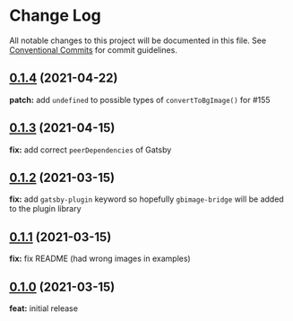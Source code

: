 # Change Log

All notable changes to this project will be documented in this file.
See [Conventional Commits](https://conventionalcommits.org) for commit guidelines.

<a name="0.1.4"></a>

## [0.1.4](https://github.com/timhagn/gatsby-background-image) (2021-04-22)

**patch:** add `undefined` to possible types of `convertToBgImage()` for #155

## [0.1.3](https://github.com/timhagn/gatsby-background-image) (2021-04-15)

**fix:** add correct `peerDependencies` of Gatsby

## [0.1.2](https://github.com/timhagn/gatsby-background-image) (2021-03-15)

**fix:** add `gatsby-plugin` keyword so hopefully `gbimage-bridge` will be added
to the plugin library

## [0.1.1](https://github.com/timhagn/gatsby-background-image) (2021-03-15)

**fix:** fix README (had wrong images in examples)

## [0.1.0](https://github.com/timhagn/gatsby-background-image) (2021-03-15)

**feat:** initial release
